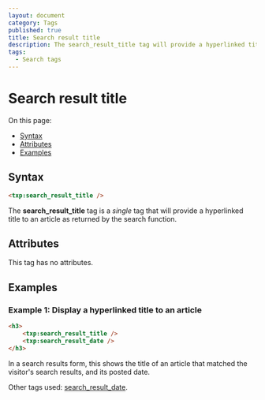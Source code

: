 ```yaml
---
layout: document
category: Tags
published: true
title: Search result title
description: The search_result_title tag will provide a hyperlinked title to an article as returned by the search function.
tags:
  - Search tags
---
```


# Search result title

On this page:

* [Syntax](#syntax)
* [Attributes](#attributes)
* [Examples](#examples)

## Syntax

~~~ html
<txp:search_result_title />
~~~

The **search_result_title** tag is a *single* tag that will provide a hyperlinked title to an article as returned by the search function.

## Attributes

This tag has no attributes.

## Examples

### Example 1: Display a hyperlinked title to an article

~~~ html
<h3>
    <txp:search_result_title />
    <txp:search_result_date />
</h3>
~~~

In a search results form, this shows the title of an article that matched the visitor's search results, and its posted date.

Other tags used: [search_result_date](search_result_date).
